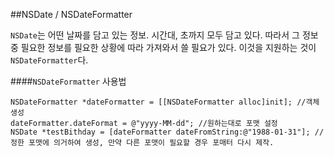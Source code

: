##NSDate / NSDateFormatter

`NSDate`는 어떤 날짜를 담고 있는 정보. 시간대, 초까지 모두 담고 있다. 따라서 그 정보 중 필요한 정보를 필요한 상황에 따라 가져와서 쓸 필요가 있다. 이것을 지원하는 것이 `NSDateFormatter`다.

####`NSDateFormatter` 사용법
```objc
NSDateFormatter *dateFormatter = [[NSDateFormatter alloc]init]; //객체 생성
dateFormatter.dateFormat = @"yyyy-MM-dd"; //원하는대로 포맷 설정
NSDate *testBithday = [dateFormatter dateFromString:@"1988-01-31"]; //정한 포맷에 의거하여 생성, 만약 다른 포맷이 필요할 경우 포매터 다시 제작.
```